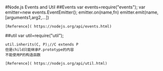 #Node.js Events and Util
##Events
    var events=require("events");
    var emitter=new events.EventEmitter();
    emitter.on(name,fn)
    emitter.emit(name,[arguments1,arg2,...])

    [Reference]( https://nodejs.org/api/events.html)

##util
    var util=require("util");
    
    util.inherits(C, P);//C extends P
    但是child只能继承P.prototype的内容
    不能使用P的构造函数

    [Reference]( https://nodejs.org/api/util.html)